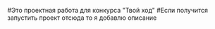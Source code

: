 #Это проектная работа для конкурса "Твой ход"
#Если получится запустить проект отсюда то я добавлю описание
